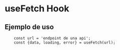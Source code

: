 # useFetch Hook

## Ejemplo de uso
```
    const url = 'endpoint de una api';
    const {data, loading, error} = useFetch(url);
```